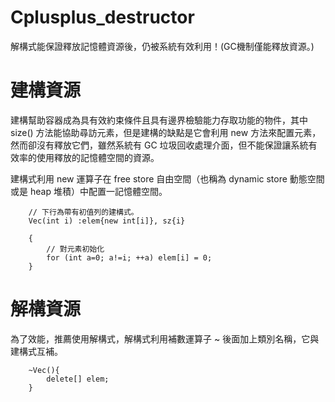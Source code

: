 # Cplusplus_destructor
解構式能保證釋放記憶體資源後，仍被系統有效利用！(GC機制僅能釋放資源。)

# 建構資源

建構幫助容器成為具有效約束條件且具有邊界檢驗能力存取功能的物件，其中 size() 方法能協助尋訪元素，但是建構的缺點是它會利用 new 方法來配置元素，然而卻沒有釋放它們，雖然系統有 GC 垃圾回收處理介面，但不能保證讓系統有效率的使用釋放的記憶體空間的資源。

建構式利用 new 運算子在 free store 自由空間（也稱為 dynamic store 動態空間或是 heap 堆積）中配置一記憶體空間。

        // 下行為帶有初值列的建構式。
        Vec(int i) :elem{new int[i]}, sz{i}

        {
            // 對元素初始化
            for (int a=0; a!=i; ++a) elem[i] = 0;
        }
        
# 解構資源

為了效能，推薦使用解構式，解構式利用補數運算子 ~ 後面加上類別名稱，它與建構式互補。

        ~Vec(){
            delete[] elem;
        }
